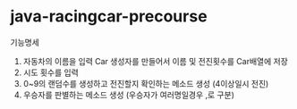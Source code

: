 # java-racingcar-precourse

기능명세
1. 자동차의 이름을 입력 Car 생성자를 만들어서 이름 및 전진횟수를  Car배열에 저장
2. 시도 횟수를 입력
3. 0~9의 랜덤수를 생성하고 전진할지 확인하는 메소드 생성 (4이상일시 전진)
4. 우승자를 판별하는 메소드 생성 (우승자가 여러명일경우 ,로 구분)